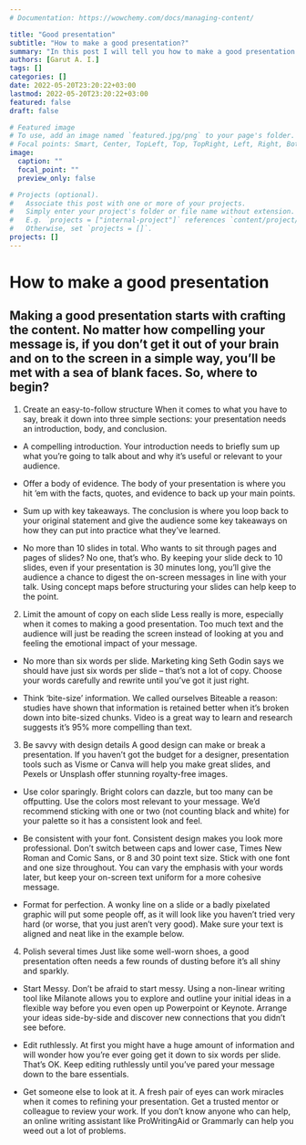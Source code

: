 ```yaml
---
# Documentation: https://wowchemy.com/docs/managing-content/

title: "Good presentation"
subtitle: "How to make a good presentation?"
summary: "In this post I will tell you how to make a good presentation."
authors: [Garut A. I.]
tags: []
categories: []
date: 2022-05-20T23:20:22+03:00
lastmod: 2022-05-20T23:20:22+03:00
featured: false
draft: false

# Featured image
# To use, add an image named `featured.jpg/png` to your page's folder.
# Focal points: Smart, Center, TopLeft, Top, TopRight, Left, Right, BottomLeft, Bottom, BottomRight.
image:
  caption: ""
  focal_point: ""
  preview_only: false

# Projects (optional).
#   Associate this post with one or more of your projects.
#   Simply enter your project's folder or file name without extension.
#   E.g. `projects = ["internal-project"]` references `content/project/deep-learning/index.md`.
#   Otherwise, set `projects = []`.
projects: []
---
```


# How to make a good presentation

## Making a good presentation starts with crafting the content. No matter how compelling your message is, if you don’t get it out of your brain and on to the screen in a simple way, you’ll be met with a sea of blank faces. So, where to begin?

1. Create an easy-to-follow structure
When it comes to what you have to say, break it down into three simple sections: your presentation needs an introduction, body, and conclusion.

- A compelling introduction. Your introduction needs to briefly sum up what you’re going to talk about and why it’s useful or relevant to your audience.

- Offer a body of evidence. The body of your presentation is where you hit ’em with the facts, quotes, and evidence to back up your main points.

- Sum up with key takeaways. The conclusion is where you loop back to your original statement and give the audience some key takeaways on how they can put into practice what they’ve learned.

- No more than 10 slides in total. Who wants to sit through pages and pages of slides? No one, that’s who. By keeping your slide deck to 10 slides, even if your presentation is 30 minutes long, you’ll give the audience a chance to digest the on-screen messages in line with your talk. Using concept maps before structuring your slides can help keep to the point.

2. Limit the amount of copy on each slide
Less really is more, especially when it comes to making a good presentation. Too much text and the audience will just be reading the screen instead of looking at you and feeling the emotional impact of your message.

- No more than six words per slide. Marketing king Seth Godin says we should have just six words per slide – that’s not a lot of copy. Choose your words carefully and rewrite until you’ve got it just right.

- Think ‘bite-size’ information. We called ourselves Biteable a reason: studies have shown that information is retained better when it’s broken down into bite-sized chunks. Video is a great way to learn and research suggests it’s 95% more compelling than text.

3. Be savvy with design details
A good design can make or break a presentation. If you haven’t got the budget for a designer, presentation tools such as Visme or Canva will help you make great slides, and Pexels or Unsplash offer stunning royalty-free images.

- Use color sparingly. Bright colors can dazzle, but too many can be offputting. Use the colors most relevant to your message. We’d recommend sticking with one or two (not counting black and white) for your palette so it has a consistent look and feel.

- Be consistent with your font. Consistent design makes you look more professional. Don’t switch between caps and lower case, Times New Roman and Comic Sans, or 8 and 30 point text size. Stick with one font and one size throughout. You can vary the emphasis with your words later, but keep your on-screen text uniform for a more cohesive message.

- Format for perfection. A wonky line on a slide or a badly pixelated graphic will put some people off, as it will look like you haven’t tried very hard (or worse, that you just aren’t very good). Make sure your text is aligned and neat like in the example below.

4. Polish several times
Just like some well-worn shoes, a good presentation often needs a few rounds of dusting before it’s all shiny and sparkly.

- Start Messy. Don’t be afraid to start messy. Using a non-linear writing tool like Milanote allows you to explore and outline your initial ideas in a flexible way before you even open up Powerpoint or Keynote. Arrange your ideas side-by-side and discover new connections that you didn’t see before.

- Edit ruthlessly. At first you might have a huge amount of information and will wonder how you’re ever going get it down to six words per slide. That’s OK. Keep editing ruthlessly until you’ve pared your message down to the bare essentials.

- Get someone else to look at it. A fresh pair of eyes can work miracles when it comes to refining your presentation. Get a trusted mentor or colleague to review your work. If you don’t know anyone who can help, an online writing assistant like ProWritingAid or Grammarly can help you weed out a lot of problems.

